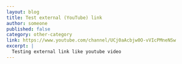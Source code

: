 ```yaml
---
layout: blog
title: Test external (YouTube) link
author: someone
published: false
category: other-category
link: https://www.youtube.com/channel/UCj0aAcbjw0O-vVIcPMneNSw
excerpt: |
  Testing external link like youtube video
---
```

